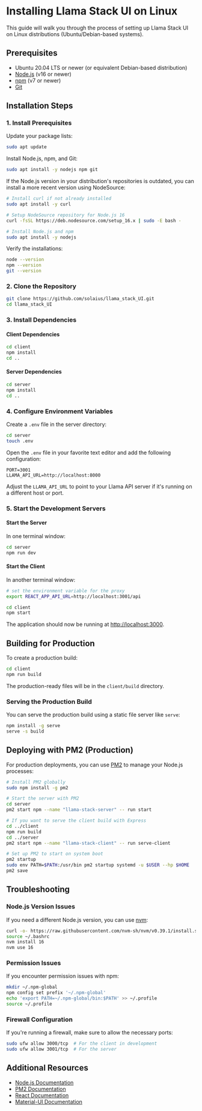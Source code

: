 # Installing Llama Stack UI on Linux

This guide will walk you through the process of setting up Llama Stack UI on Linux distributions (Ubuntu/Debian-based systems).

## Prerequisites

- Ubuntu 20.04 LTS or newer (or equivalent Debian-based distribution)
- [Node.js](https://nodejs.org/) (v16 or newer)
- [npm](https://www.npmjs.com/) (v7 or newer)
- [Git](https://git-scm.com/)

## Installation Steps

### 1. Install Prerequisites

Update your package lists:

```bash
sudo apt update
```

Install Node.js, npm, and Git:

```bash
sudo apt install -y nodejs npm git
```

If the Node.js version in your distribution's repositories is outdated, you can install a more recent version using NodeSource:

```bash
# Install curl if not already installed
sudo apt install -y curl

# Setup NodeSource repository for Node.js 16
curl -fsSL https://deb.nodesource.com/setup_16.x | sudo -E bash -

# Install Node.js and npm
sudo apt install -y nodejs
```

Verify the installations:

```bash
node --version
npm --version
git --version
```

### 2. Clone the Repository

```bash
git clone https://github.com/solaius/llama_stack_UI.git
cd llama_stack_UI
```

### 3. Install Dependencies

#### Client Dependencies

```bash
cd client
npm install
cd ..
```

#### Server Dependencies

```bash
cd server
npm install
cd ..
```

### 4. Configure Environment Variables

Create a `.env` file in the server directory:

```bash
cd server
touch .env
```

Open the `.env` file in your favorite text editor and add the following configuration:

```
PORT=3001
LLAMA_API_URL=http://localhost:8000
```

Adjust the `LLAMA_API_URL` to point to your Llama API server if it's running on a different host or port.

### 5. Start the Development Servers

#### Start the Server

In one terminal window:

```bash
cd server
npm run dev
```

#### Start the Client

In another terminal window:

```bash
# set the environment variable for the proxy
export REACT_APP_API_URL=http://localhost:3001/api

cd client
npm start
```

The application should now be running at [http://localhost:3000](http://localhost:3000).

## Building for Production

To create a production build:

```bash
cd client
npm run build
```

The production-ready files will be in the `client/build` directory.

### Serving the Production Build

You can serve the production build using a static file server like `serve`:

```bash
npm install -g serve
serve -s build
```

## Deploying with PM2 (Production)

For production deployments, you can use [PM2](https://pm2.keymetrics.io/) to manage your Node.js processes:

```bash
# Install PM2 globally
sudo npm install -g pm2

# Start the server with PM2
cd server
pm2 start npm --name "llama-stack-server" -- run start

# If you want to serve the client build with Express
cd ../client
npm run build
cd ../server
pm2 start npm --name "llama-stack-client" -- run serve-client

# Set up PM2 to start on system boot
pm2 startup
sudo env PATH=$PATH:/usr/bin pm2 startup systemd -u $USER --hp $HOME
pm2 save
```

## Troubleshooting

### Node.js Version Issues

If you need a different Node.js version, you can use [nvm](https://github.com/nvm-sh/nvm):

```bash
curl -o- https://raw.githubusercontent.com/nvm-sh/nvm/v0.39.1/install.sh | bash
source ~/.bashrc
nvm install 16
nvm use 16
```

### Permission Issues

If you encounter permission issues with npm:

```bash
mkdir ~/.npm-global
npm config set prefix '~/.npm-global'
echo 'export PATH=~/.npm-global/bin:$PATH' >> ~/.profile
source ~/.profile
```

### Firewall Configuration

If you're running a firewall, make sure to allow the necessary ports:

```bash
sudo ufw allow 3000/tcp  # For the client in development
sudo ufw allow 3001/tcp  # For the server
```

## Additional Resources

- [Node.js Documentation](https://nodejs.org/en/docs/)
- [PM2 Documentation](https://pm2.keymetrics.io/docs/usage/quick-start/)
- [React Documentation](https://reactjs.org/docs/getting-started.html)
- [Material-UI Documentation](https://mui.com/getting-started/installation/)